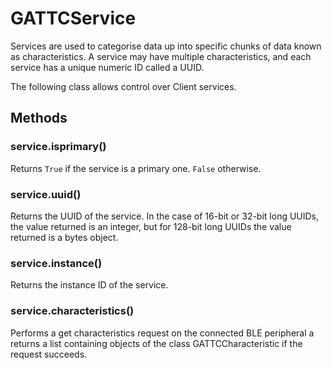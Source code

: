 # GATTCService

Services are used to categorise data up into specific chunks of data known as characteristics. A service may have multiple characteristics, and each service has a unique numeric ID called a UUID.

The following class allows control over Client services.

## Methods

### service.isprimary\(\)

Returns `True` if the service is a primary one. `False` otherwise.

### service.uuid\(\)

Returns the UUID of the service. In the case of 16-bit or 32-bit long UUIDs, the value returned is an integer, but for 128-bit long UUIDs the value returned is a bytes object.

### service.instance\(\)

Returns the instance ID of the service.

### service.characteristics\(\)

Performs a get characteristics request on the connected BLE peripheral a returns a list containing objects of the class GATTCCharacteristic if the request succeeds.

